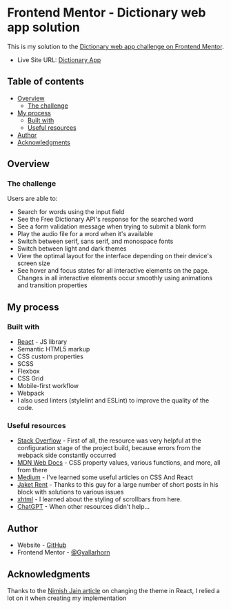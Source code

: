 # Frontend Mentor - Dictionary web app solution

This is my solution to the [Dictionary web app challenge on Frontend Mentor](https://www.frontendmentor.io/challenges/dictionary-web-app-h5wwnyuKFL).

- Live Site URL: [Dictionary App](https://your-live-site-url.com)

## Table of contents

- [Overview](#overview)
  - [The challenge](#the-challenge)
- [My process](#my-process)
  - [Built with](#built-with)
  - [Useful resources](#useful-resources)
- [Author](#author)
- [Acknowledgments](#acknowledgments)

## Overview

### The challenge

Users are able to:

- Search for words using the input field
- See the Free Dictionary API's response for the searched word
- See a form validation message when trying to submit a blank form
- Play the audio file for a word when it's available
- Switch between serif, sans serif, and monospace fonts
- Switch between light and dark themes
- View the optimal layout for the interface depending on their device's screen size
- See hover and focus states for all interactive elements on the page. Changes in all interactive elements occur smoothly using animations and transition properties

## My process

### Built with

- [React](https://reactjs.org/) - JS library
- Semantic HTML5 markup
- CSS custom properties
- SCSS
- Flexbox
- CSS Grid
- Mobile-first workflow
- Webpack
- I also used linters (stylelint and ESLint) to improve the quality of the code.

### Useful resources

- [Stack Overflow](https://stackoverflow.com/) - First of all, the resource was very helpful at the configuration stage of the project build, because errors from the webpack side constantly occurred
- [MDN Web Docs](https://developer.mozilla.org/ru/) -  CSS property values, various functions, and more, all from there
- [Medium](https://medium.com/) - I've learned some useful articles on CSS And React
- [Jaket Rent](https://jaketrent.com/) - Thanks to this guy for a large number of short posts in his block with solutions to various issues
- [xhtml](https://jaketrent.com/) - I learned about the styling of scrollbars from here.
- [ChatGPT](https://chat.openai.com/) - When other resources didn't help...

## Author

- Website - [GitHub](https://github.com/Gyallarhorn)
- Frontend Mentor - [@Gyallarhorn](https://www.frontendmentor.io/profile/Gyallarhorn)

## Acknowledgments

Thanks to the [Nimish Jain article](https://nimishjn.medium.com/toggle-theme-in-reactjs-4095dd35c69d) on changing the theme in React, I relied a lot on it when creating my implementation
